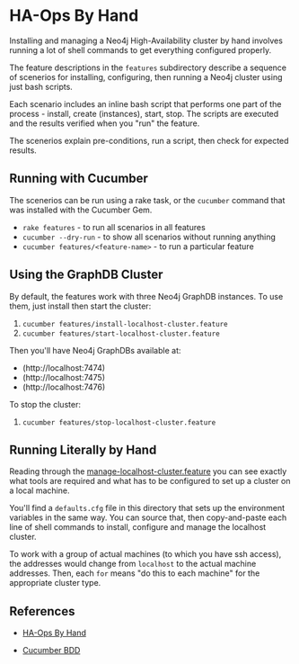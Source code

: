 HA-Ops By Hand
==============

Installing and managing a Neo4j High-Availability cluster by hand involves 
running a lot of shell commands to get everything configured properly.

The feature descriptions in the `features` subdirectory describe a sequence 
of scenerios for installing, configuring, then running a Neo4j cluster 
using just bash scripts.

Each scenario includes an inline bash script that performs one part of the
process - install, create (instances), start, stop. The scripts are executed
and the results verified when you "run" the feature.

The scenerios explain pre-conditions, run a script, then check for expected 
results.

Running with Cucumber
---------------------

The scenerios can be run using a rake task, or the `cucumber` command that
was installed with the Cucumber Gem. 

* `rake features` - to run all scenarios in all features
* `cucumber --dry-run` - to show all scenarios without running anything
* `cucumber features/<feature-name>` - to run a particular feature

Using the GraphDB Cluster
-------------------------

By default, the features work with three Neo4j GraphDB instances. To use 
them, just install then start the cluster:

1. `cucumber features/install-localhost-cluster.feature`
2. `cucumber features/start-localhost-cluster.feature`

Then you'll have Neo4j GraphDBs available at:

* (http://localhost:7474)
* (http://localhost:7475)
* (http://localhost:7476)

To stop the cluster:

1. `cucumber features/stop-localhost-cluster.feature`

Running Literally by Hand
-------------------------

Reading through the [manage-localhost-cluster.feature](by-hand/features/manage-localhost-cluster.feature)
you can see exactly what tools are required and what has to be configured
to set up a cluster on a local machine. 

You'll find a `defaults.cfg` file in this directory that sets up the environment
variables in the same way. You can source that, then copy-and-paste each line of
shell commands to install, configure and manage the localhost cluster.

To work with a group of actual machines (to which you have ssh access), the 
addresses would change from `localhost` to the actual machine addresses. Then, 
each `for` means "do this to each machine" for the appropriate cluster type.

References
----------

* [HA-Ops By Hand](https://github.com/akollegger/ha-ops/wiki/By-hand)

* [Cucumber BDD](http://cukes.info)

